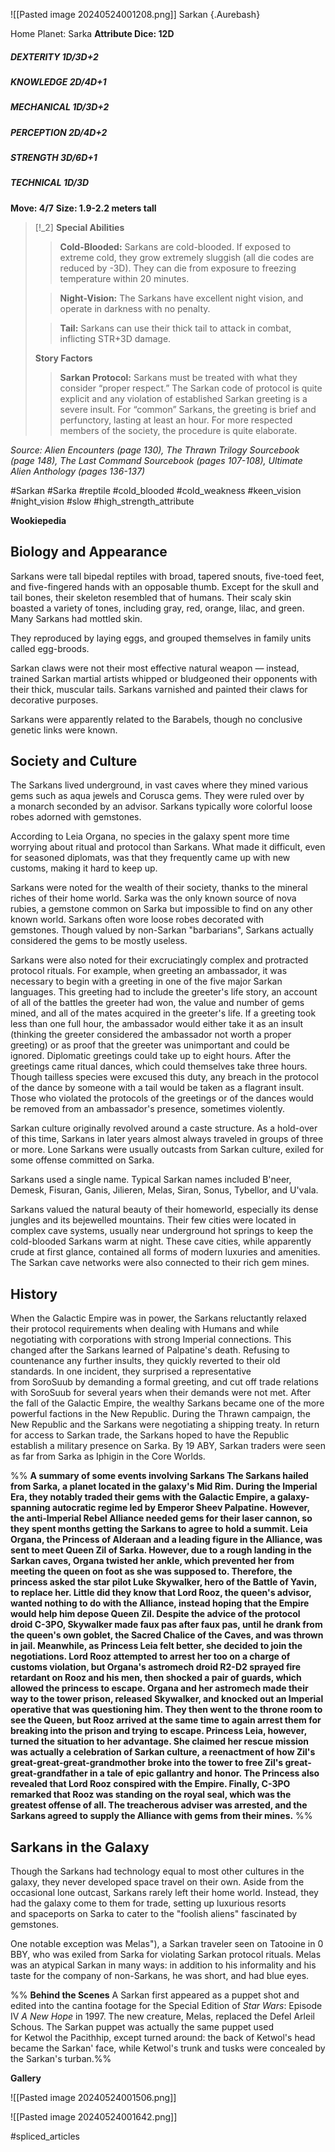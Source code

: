 ![[Pasted image 20240524001208.png]]
Sarkan {.Aurebash}

Home Planet: Sarka
**Attribute Dice: 12D**
##### DEXTERITY 1D/3D+2
##### KNOWLEDGE 2D/4D+1
##### MECHANICAL 1D/3D+2
##### PERCEPTION 2D/4D+2
##### STRENGTH 3D/6D+1
##### TECHNICAL 1D/3D
**Move: 4/7**
**Size: 1.9-2.2 meters tall**

> [!_2] 
> **Special Abilities**
> > **Cold-Blooded:** Sarkans are cold-blooded. If exposed to extreme cold, they grow extremely sluggish (all die codes are reduced by -3D). They can die from exposure to freezing temperature within 20 minutes.
> 
> > **Night-Vision:** The Sarkans have excellent night vision, and operate in darkness with no penalty.
> 
> > **Tail:** Sarkans can use their thick tail to attack in combat, inflicting STR+3D damage.
> 
> **Story Factors**
> > **Sarkan Protocol:** Sarkans must be treated with what they consider “proper respect.” The Sarkan code of protocol is quite explicit and any violation of established Sarkan greeting is a severe insult. For “common” Sarkans, the greeting is brief and perfunctory, lasting at least an hour. For more respected members of the society, the procedure is quite elaborate.
> 

*Source: Alien Encounters (page 130), The Thrawn Trilogy Sourcebook (page 148), The Last Command Sourcebook (pages 107-108), Ultimate Alien Anthology (pages 136-137)*

#Sarkan #Sarka #reptile #cold_blooded #cold_weakness #keen_vision #night_vision #slow
#high_strength_attribute 

**Wookiepedia**

## Biology and Appearance

Sarkans were tall bipedal reptiles with broad, tapered snouts, five-toed feet, and five-fingered hands with an opposable thumb. Except for the skull and tail bones, their skeleton resembled that of humans. Their scaly skin boasted a variety of tones, including gray, red, orange, lilac, and green. Many Sarkans had mottled skin.

They reproduced by laying eggs, and grouped themselves in family units called egg-broods.

Sarkan claws were not their most effective natural weapon — instead, trained Sarkan martial artists whipped or bludgeoned their opponents with their thick, muscular tails. Sarkans varnished and painted their claws for decorative purposes.

Sarkans were apparently related to the Barabels, though no conclusive genetic links were known.

## Society and Culture

The Sarkans lived underground, in vast caves where they mined various gems such as aqua jewels and Corusca gems. They were ruled over by a monarch seconded by an advisor. Sarkans typically wore colorful loose robes adorned with gemstones.

According to Leia Organa, no species in the galaxy spent more time worrying about ritual and protocol than Sarkans. What made it difficult, even for seasoned diplomats, was that they frequently came up with new customs, making it hard to keep up.

Sarkans were noted for the wealth of their society, thanks to the mineral riches of their home world. Sarka was the only known source of nova rubies, a gemstone common on Sarka but impossible to find on any other known world. Sarkans often wore loose robes decorated with gemstones. Though valued by non-Sarkan "barbarians", Sarkans actually considered the gems to be mostly useless.

Sarkans were also noted for their excruciatingly complex and protracted protocol rituals. For example, when greeting an ambassador, it was necessary to begin with a greeting in one of the five major Sarkan languages. This greeting had to include the greeter's life story, an account of all of the battles the greeter had won, the value and number of gems mined, and all of the mates acquired in the greeter's life. If a greeting took less than one full hour, the ambassador would either take it as an insult (thinking the greeter considered the ambassador not worth a proper greeting) or as proof that the greeter was unimportant and could be ignored. Diplomatic greetings could take up to eight hours. After the greetings came ritual dances, which could themselves take three hours. Though tailless species were excused this duty, any breach in the protocol of the dance by someone with a tail would be taken as a flagrant insult. Those who violated the protocols of the greetings or of the dances would be removed from an ambassador's presence, sometimes violently.

Sarkan culture originally revolved around a caste structure. As a hold-over of this time, Sarkans in later years almost always traveled in groups of three or more. Lone Sarkans were usually outcasts from Sarkan culture, exiled for some offense committed on Sarka.

Sarkans used a single name. Typical Sarkan names included B'neer, Demesk, Fisuran, Ganis, Jilieren, Melas, Siran, Sonus, Tybellor, and U'vala.

Sarkans valued the natural beauty of their homeworld, especially its dense jungles and its bejewelled mountains. Their few cities were located in complex cave systems, usually near underground hot springs to keep the cold-blooded Sarkans warm at night. These cave cities, while apparently crude at first glance, contained all forms of modern luxuries and amenities. The Sarkan cave networks were also connected to their rich gem mines.

## History

When the Galactic Empire was in power, the Sarkans reluctantly relaxed their protocol requirements when dealing with Humans and while negotiating with corporations with strong Imperial connections. This changed after the Sarkans learned of Palpatine's death. Refusing to countenance any further insults, they quickly reverted to their old standards. In one incident, they surprised a representative from SoroSuub by demanding a formal greeting, and cut off trade relations with SoroSuub for several years when their demands were not met. After the fall of the Galactic Empire, the wealthy Sarkans became one of the more powerful factions in the New Republic. During the Thrawn campaign, the New Republic and the Sarkans were negotiating a shipping treaty. In return for access to Sarkan trade, the Sarkans hoped to have the Republic establish a military presence on Sarka. By 19 ABY, Sarkan traders were seen as far from Sarka as Iphigin in the Core Worlds.

%% **A summary of some events involving Sarkans 
The Sarkans hailed from Sarka, a planet located in the galaxy's Mid Rim. During the Imperial Era, they notably traded their gems with the Galactic Empire, a galaxy-spanning autocratic regime led by Emperor Sheev Palpatine. However, the anti-Imperial Rebel Alliance needed gems for their laser cannon, so they spent months getting the Sarkans to agree to hold a summit. Leia Organa, the Princess of Alderaan and a leading figure in the Alliance, was sent to meet Queen Zil of Sarka. However, due to a rough landing in the Sarkan caves, Organa twisted her ankle, which prevented her from meeting the queen on foot as she was supposed to. Therefore, the princess asked the star pilot Luke Skywalker, hero of the Battle of Yavin, to replace her. Little did they know that Lord Rooz, the queen's advisor, wanted nothing to do with the Alliance, instead hoping that the Empire would help him depose Queen Zil. Despite the advice of the protocol droid C-3PO, Skywalker made faux pas after faux pas, until he drank from the queen's own goblet, the Sacred Chalice of the Caves, and was thrown in jail. Meanwhile, as Princess Leia felt better, she decided to join the negotiations. Lord Rooz attempted to arrest her too on a charge of customs violation, but Organa's astromech droid R2-D2 sprayed fire retardant on Rooz and his men, then shocked a pair of guards, which allowed the princess to escape. Organa and her astromech made their way to the tower prison, released Skywalker, and knocked out an Imperial operative that was questioning him. They then went to the throne room to see the Queen, but Rooz arrived at the same time to again arrest them for breaking into the prison and trying to escape. Princess Leia, however, turned the situation to her advantage. She claimed her rescue mission was actually a celebration of Sarkan culture, a reenactment of how Zil's great-great-great-grandmother broke into the tower to free Zil's great-great-grandfather in a tale of epic gallantry and honor. The Princess also revealed that Lord Rooz conspired with the Empire. Finally, C-3PO remarked that Rooz was standing on the royal seal, which was the greatest offense of all. The treacherous adviser was arrested, and the Sarkans agreed to supply the Alliance with gems from their mines.** %%

## Sarkans in the Galaxy
Though the Sarkans had technology equal to most other cultures in the galaxy, they never developed space travel on their own. Aside from the occasional lone outcast, Sarkans rarely left their home world. Instead, they had the galaxy come to them for trade, setting up luxurious resorts and spaceports on Sarka to cater to the "foolish aliens" fascinated by gemstones.

One notable exception was Melas"), a Sarkan traveler seen on Tatooine in 0 BBY, who was exiled from Sarka for violating Sarkan protocol rituals. Melas was an atypical Sarkan in many ways: in addition to his informality and his taste for the company of non-Sarkans, he was short, and had blue eyes.

%% **Behind the Scenes**
A Sarkan first appeared as a puppet shot and edited into the cantina footage for the Special Edition of _Star Wars_: Episode IV _A New Hope_ in 1997. The new creature, Melas, replaced the Defel Arleil Schous. The Sarkan puppet was actually the same puppet used for Ketwol the Pacithhip, except turned around: the back of Ketwol's head became the Sarkan' face, while Ketwol's trunk and tusks were concealed by the Sarkan's turban.%%

**Gallery**

![[Pasted image 20240524001506.png]]

![[Pasted image 20240524001642.png]]


#spliced_articles